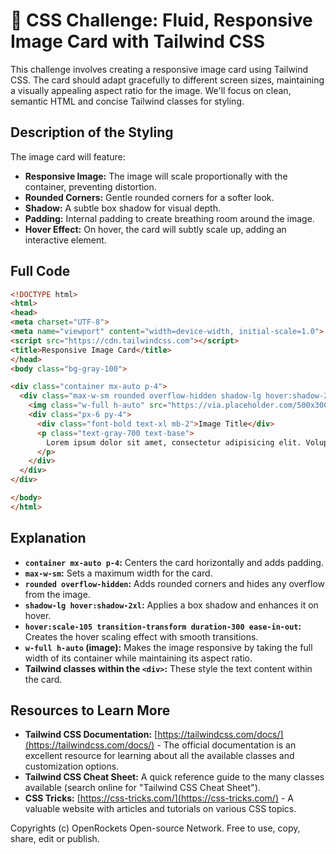 # 🐞 CSS Challenge:  Fluid, Responsive Image Card with Tailwind CSS


This challenge involves creating a responsive image card using Tailwind CSS. The card should adapt gracefully to different screen sizes, maintaining a visually appealing aspect ratio for the image.  We'll focus on clean, semantic HTML and concise Tailwind classes for styling.

## Description of the Styling

The image card will feature:

* **Responsive Image:** The image will scale proportionally with the container, preventing distortion.
* **Rounded Corners:**  Gentle rounded corners for a softer look.
* **Shadow:** A subtle box shadow for visual depth.
* **Padding:** Internal padding to create breathing room around the image.
* **Hover Effect:** On hover, the card will subtly scale up, adding an interactive element.

## Full Code

```html
<!DOCTYPE html>
<html>
<head>
<meta charset="UTF-8">
<meta name="viewport" content="width=device-width, initial-scale=1.0">
<script src="https://cdn.tailwindcss.com"></script>
<title>Responsive Image Card</title>
</head>
<body class="bg-gray-100">

<div class="container mx-auto p-4">
  <div class="max-w-sm rounded overflow-hidden shadow-lg hover:shadow-2xl hover:scale-105 transition-transform duration-300 ease-in-out">
    <img class="w-full h-auto" src="https://via.placeholder.com/500x300" alt="Placeholder Image">
    <div class="px-6 py-4">
      <div class="font-bold text-xl mb-2">Image Title</div>
      <p class="text-gray-700 text-base">
        Lorem ipsum dolor sit amet, consectetur adipisicing elit. Voluptatibus quia, nulla! Maiores et perferendis eaque, exercitationem praesentium nihil.
      </p>
    </div>
  </div>
</div>

</body>
</html>
```

## Explanation

* **`container mx-auto p-4`:** Centers the card horizontally and adds padding.
* **`max-w-sm`:** Sets a maximum width for the card.
* **`rounded overflow-hidden`:** Adds rounded corners and hides any overflow from the image.
* **`shadow-lg hover:shadow-2xl`:**  Applies a box shadow and enhances it on hover.
* **`hover:scale-105 transition-transform duration-300 ease-in-out`:** Creates the hover scaling effect with smooth transitions.
* **`w-full h-auto` (image):** Makes the image responsive by taking the full width of its container while maintaining its aspect ratio.
* **Tailwind classes within the `<div>`:**  These style the text content within the card.


## Resources to Learn More

* **Tailwind CSS Documentation:** [https://tailwindcss.com/docs/](https://tailwindcss.com/docs/) - The official documentation is an excellent resource for learning about all the available classes and customization options.
* **Tailwind CSS Cheat Sheet:**  A quick reference guide to the many classes available (search online for "Tailwind CSS Cheat Sheet").
* **CSS Tricks:** [https://css-tricks.com/](https://css-tricks.com/) - A valuable website with articles and tutorials on various CSS topics.


Copyrights (c) OpenRockets Open-source Network. Free to use, copy, share, edit or publish.

